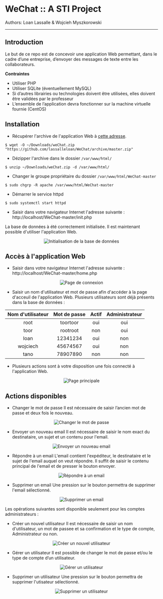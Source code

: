 # WeChat :: A STI Project
Authors: Loan Lassalle & Wojcieh Myszkorowski
***

## Introduction

Le but de ce repo est de concevoir une application Web permettant, dans le cadre d’une entreprise, d’envoyer des messages de texte entre les collaborateurs.

**Contraintes**
- Utiliser PHP
- Utiliser SQLite (éventuellement MySQL)
- Si d’autres librairies ou technologies doivent être utilisées, elles doivent être validées par le professeur
- L’ensemble de l’application devra fonctionner sur la machine virtuelle fournie (CentOS)

## Installation

* Récupérer l'archive de l'application Web à [cette adresse](https://github.com/lassalleloan/WeChat/archive/master.zip "Archive ZIP").

`$ wget -O ~/Downloads/weChat.zip "https://github.com/lassalleloan/WeChat/archive/master.zip"`

* Dézipper l'archive dans le dossier `/var/www/html/`

`$ unzip ~/Downloads/weChat.zip -d /var/www/html/`

* Changer le groupe propriétaire du dossier `/var/www/html/WeChat-master`

`$ sudo chgrp -R apache /var/www/html/WeChat-master`

* Démarrer le service httpd

`$ sudo systemctl start httpd`

* Saisir dans votre navigateur Internet l'adresse suivante : http://localhost/WeChat-master/init.php

La base de données à été correctement initialisée. Il est maintenant possible d'utiliser l'application Web.
<p align="center">
  <img src="./images_manuel/init.png" alt="Initialisation de la base de données">
</p>

## Accès à l'application Web

* Saisir dans votre navigateur Internet l'adresse suivante : http://localhost/WeChat-master/home.php
<p align="center">
  <img src="./images_manuel/login.png" alt="Page de connexion">
</p>

* Saisir un nom d'utilisateur et mot de passe afin d'accéder à la page d'acceuil de l'application Web.
Plusieurs utilisateurs sont déjà présents dans la base de données :

<table align="center">
  <thead>
     <tr>
        <th style="text-align:center;">Nom d'utilisateur</th>
        <th style="text-align:center;">Mot de passe</th>
        <th style="text-align:center;">Actif</th>
        <th style="text-align:center;">Administrateur</th>
     </tr>
  </thead>
  <tbody>
     <tr>
        <td style="text-align:center;">root</td>
        <td style="text-align:center;">toortoor</td>
        <td style="text-align:center;">oui</td>
        <td style="text-align:center;">oui</td>
     </tr>
     <tr>
        <td style="text-align:center;">toor</td>
        <td style="text-align:center;">rootroot</td>
        <td style="text-align:center;">non</td>
        <td style="text-align:center;">oui</td>
     </tr>
     <tr>
        <td style="text-align:center;">loan</td>
        <td style="text-align:center;">12341234</td>
        <td style="text-align:center;">oui</td>
        <td style="text-align:center;">non</td>
     </tr>
     <tr>
        <td style="text-align:center;">wojciech</td>
        <td style="text-align:center;">45674567</td>
        <td style="text-align:center;">oui</td>
        <td style="text-align:center;">non</td>
     </tr>
     <tr>
        <td style="text-align:center;">tano</td>
        <td style="text-align:center;">78907890</td>
        <td style="text-align:center;">non</td>
        <td style="text-align:center;">non</td>
     </tr>
  </tbody>
</table>

* Plusieurs actions sont à votre disposition une fois connecté à l'application Web.
<p align="center">
  <img src="./images_manuel/home.png" alt="Page principale">
</p>

## Actions disponibles

* Changer le mot de passe
Il est nécessaire de saisir l’ancien mot de passe et deux fois le nouveau.
<p align="center">
  <img src="./images_manuel/changePassword.png" alt="Changer le mot de passe">
</p>
   
* Envoyer un nouveau email
Il est nécessaire de saisir le nom exact du destinataire, un sujet et un contenu pour l'email.
<p align="center">
  <img src="./images_manuel/writeEmail.png" alt="Envoyer un nouveau email">
</p>
   
* Répondre à un email
L'email contient l'expéditeur, le destinataire et le sujet de l'email auquel on veut répondre.
Il suffit de saisir le contenu principal de l'email et de presser le bouton envoyer.
<p align="center">
  <img src="./images_manuel/reply.png" alt="Répondre à un email">
</p>
   
* Supprimer un email
Une pression sur le bouton permettra de supprimer l'email sélectionné.
<p align="center">
  <img src="./images_manuel/deleteEmail.png" alt="Supprimer un email">
</p>

Les opérations suivantes sont disponible seulement pour les comptes administrateurs :

* Créer un nouvel utilisateur
Il est nécessaire de saisir un nom d'utilisateur, un mot de passee et sa confirmation et le type de compte, Administrateur ou non.
<p align="center">
  <img src="./images_manuel/newUser.png" alt="Créer un nouvel utilisateur">
</p>

* Gérer un utilisateur
Il est possible de changer le mot de passe et/ou le type de compte d’un utilisateur.
<p align="center">
  <img src="./images_manuel/manageUser.png" alt="Gérer un utilisateur">
</p>

* Supprimer un utilisateur
Une pression sur le bouton permettra de supprimer l'utisateur sélectionné.
<p align="center">
  <img src="./images_manuel/deleteUser.png" alt="Supprimer un utilisateur">
</p>
